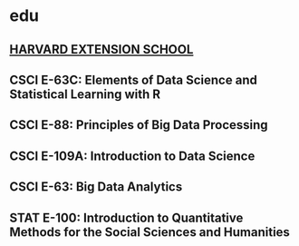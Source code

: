# edu

## [HARVARD EXTENSION SCHOOL](HarvardExtension/README.md)

CSCI E-63C: Elements of Data Science and Statistical Learning with R
-----
CSCI E-88: Principles of Big Data Processing
-----
CSCI E-109A: Introduction to Data Science
-----
CSCI E-63: Big Data Analytics 
-----
STAT E-100: Introduction to Quantitative Methods for the Social Sciences and Humanities
-----

